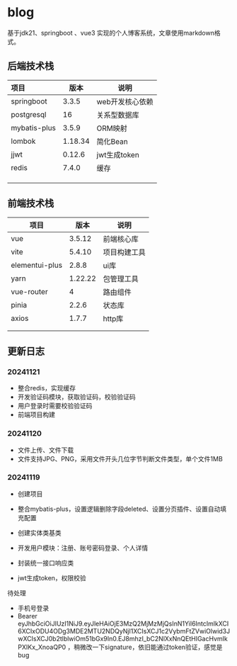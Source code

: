 # blog
基于jdk21、springboot 、vue3 实现的个人博客系统，文章使用markdown格式。



## 后端技术栈

| 项目         | 版本    | 说明            |
| :----------- | ------- | --------------- |
| springboot   | 3.3.5   | web开发核心依赖 |
| postgresql   | 16      | 关系型数据库    |
| mybatis-plus | 3.5.9   | ORM映射         |
| lombok       | 1.18.34 | 简化Bean        |
| jjwt         | 0.12.6  | jwt生成token    |
| redis        | 7.4.0   | 缓存            |
|              |         |                 |
|              |         |                 |
|              |         |                 |

## 前端技术栈

| 项目           | 版本    | 说明         |
| -------------- | ------- | ------------ |
| vue            | 3.5.12  | 前端核心库   |
| vite           | 5.4.10  | 项目构建工具 |
| elementui-plus | 2.8.8   | ui库         |
| yarn           | 1.22.22 | 包管理工具   |
| vue-router     | 4       | 路由组件     |
| pinia          | 2.2.6   | 状态库       |
| axios          | 1.7.7   | http库       |
|                |         |              |
|                |         |              |



## 更新日志

### 20241121

- 整合redis，实现缓存
- 开发验证码模块，获取验证码，校验验证码
- 用户登录时需要校验验证码
- 前端项目构建

### 20241120

- 文件上传、文件下载
- 文件支持JPG、PNG，采用文件开头几位字节判断文件类型，单个文件1MB

### 20241119

- 创建项目
- 整合mybatis-plus，设置逻辑删除字段deleted、设置分页插件、设置自动填充配置
- 创建实体类基类

- 开发用户模块：注册、账号密码登录、个人详情
- 封装统一接口响应类
- jwt生成token，权限校验

待处理

- 手机号登录
- Bearer eyJhbGciOiJIUzI1NiJ9.eyJleHAiOjE3MzQ2MjMzMjQsInN1YiI6IntcImlkXCI6XCIxODU4ODg3MDE2MTU2NDQyNjI1XCIsXCJ1c2VybmFtZVwiOlwid3JwXCIsXCJ0b2tlblwiOm51bGx9In0.EJ8mhzI_bC2NlXxNnQEtHIGacHvmIkPXIKx_XnoaQP0 ，稍微改一下signature，依旧能通过token验证，感觉是bug

